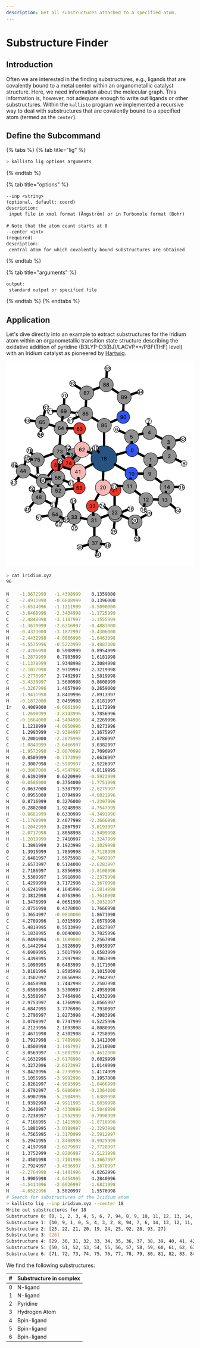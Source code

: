 ```yaml
---
description: Get all substructures attached to a specified atom.
---
```


# Substructure Finder

## Introduction

Often we are interested in the finding substructures, e.g., ligands that are covalently bound to a metal center within an organometallic catalyst structure. Here, we need information about the molecular graph. This information is, however, not adequate enough to write out ligands or other substructures. Within the `kallisto` program we implemented a recursive way to deal with substructures that are covalently bound to a specified atom \(termed as the `center`\).

## Define the Subcommand

{% tabs %}
{% tab title="lig" %}
```bash
> kallisto lig options arguments
```
{% endtab %}

{% tab title="options" %}
```markup
--inp <string> 
(optional, default: coord)
description: 
 input file in xmol format (Ångström) or in Turbomole format (Bohr)

# Note that the atom count starts at 0
--center <int>
(required)
description:
 central atom for which covalently bound substructures are obtained
```
{% endtab %}

{% tab title="arguments" %}
```text
output: 
 standard output or specified file
```
{% endtab %}
{% endtabs %}

## Application

Let's dive directly into an example to extract substructures for the Iridium atom within an organometallic transition state structure describing the oxidative addition of pyridine \(B3LYP-D3\(BJ\)/LACVP\*\*/PBF\(THF\) level\) with an Iridium catalyst as pioneered by [Hartwig](https://pubs.acs.org/doi/10.1021/ja412563e).

![Transition state structure for the oxidative addition \(Hartwig&apos;s Iridium catalyzed borylation\)](../.gitbook/assets/iridium_exs.png)

```bash
> cat iridium.xyz
96

N    -1.3672999   -1.4398999    0.1359000
C    -2.4911998   -0.6808999    0.1396000
C    -3.6534996   -1.1211999   -0.5090000
C    -3.6468996   -2.3434998   -1.1725999
C    -2.4848998   -3.1187997   -1.1555999
C    -1.3670999   -2.6316997   -0.4883000
H    -0.4373000   -3.1872997   -0.4306000
H    -2.4432998   -4.0866996   -1.6463998
H    -4.5575996   -0.5223999   -0.4887000
C    -2.4206998    0.5908999    0.8954999
N    -1.2879999    0.7903999    1.6181998
C    -1.1378999    1.9348998    2.3084998
C    -2.1077998    2.9319997    2.3219998
C    -3.2770997    2.7402997    1.5819998
C    -3.4330997    1.5600998    0.8608999
H    -4.3267996    1.4057999    0.2659000
H    -1.9411998    3.8419996    2.8913997
H    -0.1872000    2.0459998    2.8181997
Ir    0.4009000   -0.6061999    1.1172999
C    -1.2690999   -3.8143996    3.7856996
C    -0.1664000   -4.5494996    4.2269996
C     1.1218999   -4.0950996    3.9273996
C     1.2993999   -2.9384997    3.1675997
C     0.2001000   -2.2075998    2.6786997
C    -1.0849999   -2.6466997    3.0382997
H    -1.9573998   -2.0870998    2.7090997
H     0.8509999   -0.7173999    2.6636997
H     2.3007998   -2.5989997    2.9226997
H    -0.3087000   -5.4547995    4.8119995
B     0.6392999    0.6220999   -0.5923999
O    -0.0586000    0.3754000   -1.7751998
C     0.0637000    1.5387999   -2.6275997
C     0.0955000    1.0794999   -4.0821996
H     0.8716999    0.3276000   -4.2397996
H     0.2802000    1.9248998   -4.7547995
H    -0.8681999    0.6330999   -4.3491996
C    -1.1760999    2.4077998   -2.3666998
H    -1.2042999    3.2867997   -3.0193997
H    -2.0717998    1.8058998   -2.5499998
H    -1.2019999    2.7410997   -1.3247999
C     1.3891999    2.1923998   -2.1029998
O     1.3915999    1.7859998   -0.7128999
C     2.6481997    1.5975998   -2.7492997
H     2.6573997    0.5124000   -2.6283997
H     2.7186997    1.8556998   -3.8108996
H     3.5309997    1.9918998   -2.2375998
C     1.4299999    3.7172996   -2.1670998
H     0.6241999    4.1645996   -1.5814998
H     2.3812998    4.0763996   -1.7610998
H     1.3476999    4.0651996   -3.2032997
B     2.0756998    0.4378000    1.7666998
O     3.3654997   -0.0810000    1.8671998
C     4.2709996    1.0315999    2.0579998
C     5.4819995    0.5533999    2.8527997
H     5.1838995    0.0640000    3.7825996
H     6.0490994   -0.1689000    2.2567998
H     6.1442994    1.3928999    3.0939997
C     4.6909995    1.5017999    0.6583999
H     5.4398995    2.2997998    0.7063999
H     5.1090995    0.6483999    0.1171000
H     3.8181996    1.8505998    0.1015000
C     3.3502997    2.0656998    2.7942997
O     2.0458998    1.7442998    2.2507998
C     3.6590996    3.5300997    2.4959998
H     3.5358997    3.7464996    1.4332999
H     2.9753997    4.1760996    3.0565997
H     4.6847995    3.7776996    2.7930997
C     3.2796997    1.8273998    4.3083996
H     3.0708997    0.7747999    4.5225996
H     4.2123996    2.1093998    4.8080995
H     2.4671998    2.4302998    4.7258995
B     1.7917998   -1.7489998    0.1412000
O     1.8500998   -3.1467997    0.2110000
C     3.0569997   -3.5802997   -0.4612000
C     4.1632996   -3.6178996    0.6029999
H     4.3272996   -2.6173997    1.0149999
H     3.8420996   -4.2739996    1.4174999
H     5.1055995   -3.9992996    0.1957000
C     2.8261997   -4.9693995   -1.0466999
H     2.6792997   -5.6906994   -0.2364000
H     3.6907996   -5.2904995   -1.6389998
H     1.9392998   -4.9911995   -1.6839998
C     3.2640997   -2.4330998   -1.5048999
O     2.7238997   -1.2952999   -0.7998999
C     4.7166995   -2.1413998   -1.8718998
H     5.1881995   -3.0188997   -2.3293998
H     4.7565995   -1.3170999   -2.5912997
H     5.2941995   -1.8488998   -0.9925999
C     2.4197998   -2.6279997   -2.7728997
H     1.3752999   -2.8206997   -2.5121998
H     2.4501998   -1.7101998   -3.3667997
H     2.7924997   -3.4536997   -3.3878997
H    -2.2764998   -4.1481996    4.0262996
H     1.9905998   -4.6454995    4.2840996
H    -4.5414996   -2.6926997   -1.6821998
H    -4.0522996    3.5020997    1.5576998
# Search for substructures of the Iridium atom
> kallisto lig --inp iridium.xyz --center 18
Write out substructures for 18
Substructure 0: [0, 1, 2, 3, 4, 5, 6, 7, 94, 8, 9, 10, 11, 12, 13, 14, 15, 95, 16, 17]
Substructure 1: [10, 9, 1, 0, 5, 4, 3, 2, 8, 94, 7, 6, 14, 13, 12, 11, 17, 16, 95, 15]
Substructure 2: [23, 22, 21, 20, 19, 24, 25, 92, 28, 93, 27]
Substructure 3: [26]
Substructure 4: [29, 30, 31, 32, 33, 34, 35, 36, 37, 38, 39, 40, 41, 42, 43, 44, 45, 46, 47, 48, 49]
Substructure 5: [50, 51, 52, 53, 54, 55, 56, 57, 58, 59, 60, 61, 62, 63, 64, 65, 66, 67, 68, 69, 70]
Substructure 6: [71, 72, 73, 74, 75, 76, 77, 78, 79, 80, 81, 82, 83, 84, 85, 86, 87, 88, 89, 90, 91]
```

We find the following substructures:

| \# | Substructure in complex |
| :--- | :--- |
| 0 | N-ligand |
| 1 | N-ligand |
| 2 | Pyridine |
| 3 | Hydrogen Atom |
| 4 | Bpin-ligand |
| 5 | Bpin-ligand |
| 6 | Bpin-ligand |

